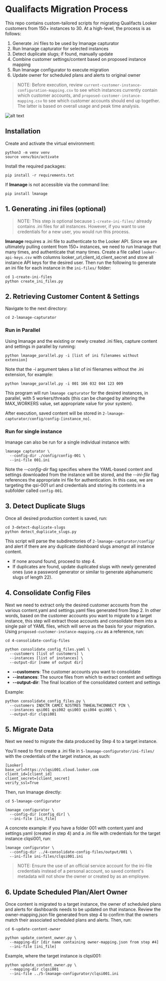 # Qualifacts Migration Process

This repo contains custom-tailored scripts for migrating Qualifacts Looker customers from 150+ instances to 30. At a high-level, the process is as follows:

1. Generate .ini files to be used by lmanage capturator
2. Run lmanage capturator for selected instances
3. Detect duplicate slugs; if found, manually update
4. Combine customer settings/content based on proposed instance mapping
5. Run lmanage configurator to execute migration
6. Update owner for scheduled plans and alerts to original owner

> NOTE: Before execution, review `current-customer-instance-configuration-mapping.csv` to see which instances currently contain which customer accounts, and `proposed-customer-instance-mapping.csv` to see which customer accounts should end up together.  The latter is based on overall usage and peak time analysis.

![alt text](Isolated.png "Title")

## Installation

Create and activate the virtual environment:

```
python3 -m venv venv
source venv/bin/activate
```

Install the required packages:

```
pip install -r requirements.txt
```

If **lmanage** is not accessible via the command line:

```
pip install lmanage
```

## 1. Generating .ini files (optional)

> NOTE: This step is optional because `1-create-ini-files/` already contains .ini files for all instances.  However, if you want to use credentials for a new user, you would run this process.

**lmanage** requires a .ini file to authenticate to the Looker API. Since we are ultimately pulling content from 150+ instances, we need to run lmanage that many times, and authenticate that many times. Create a file called `looker-api-keys.csv` with columns looker_url,client_id,client_secret and store all instance API keys for the desired user. Then run the following to generate an ini file for each instance in the `ini-files/` folder:

```
cd 1-create-ini-files
python create_ini_files.py
```

## 2. Retrieving Customer Content & Settings

Navigate to the next directory:

```
cd 2-lmanage-capturator
```

### Run in Parallel

Using lmanage and the existing or newly created .ini files, capture content and settings in parallel by running:

```
python lmanage_parallel.py -i [list of ini filenames without extension]
```

Note that the -i argument takes a list of ini filenames without the .ini extension, for example:

```
python lmanage_parallel.py -i 001 166 032 044 123 009
```

This program will run `lmanage capturator` for the desired instances, in parallel, with 5 workers/threads (this can be changed by altering the MAX_WORKERS value, set appropriate value for your system).

After execution, saved content will be stored in `2-lmanage-capturator/config/config-[instance_no]`.

### Run for single instance

lmanage can also be run for a single individual instance with:

```
lmanage capturator \
  --config-dir ./config/config-001 \
  --ini-file 001.ini
```

Note the _--config-dir_ flag specifies where the YAML-based content and settings downloaded from the instance will be stored, and the _--ini-file_ flag references the appropriate ini file for authentication. In this case, we are targeting the qsi-001 url and credentials and storing its contents in a subfolder called `config-001`.

## 3. Detect Duplicate Slugs

Once all desired production content is saved, run:

```
cd 3-detect-duplicate-slugs
python detect_duplicate_slugs.py
```

This script will parse the subdirectories of `2-lmanage-capturator/config/` and alert if there are any duplicate dashboard slugs amongst all instance content.

- If none around found, proceed to step 4.
- If duplicates are found, update duplicated slugs with newly generated ones (use a password generator or similar to generate alphanumeric slugs of length 22).

## 4. Consolidate Config Files

Next we need to extract only the desired customer accounts from the various content.yaml and settings.yaml files generated from Step 2. In other words, based on the customer accounts you want to migrate to a target instance, this step will extract those accounts and consolidate them into a single pair of YAML files, which will serve as the basis for your migration. Using `proposed-customer-instance-mapping.csv` as a reference, run:

```
cd 4-consolidate-config-files

python consolidate_config_files.yaml \
  --customers [list of customers] \
  --instances [list of instances] \
  --output-dir [name of output dir]
```

- **--customers**: The customer accounts you want to consolidate
- **--instances**: The source files from which to extract content and settings
- **--output-dir**: The final location of the consolidated content and settings

Example:

```
python consolidate_config_files.py \
  --customers INDCTR CAMCC NJSTRES TNHEALTHCONNECT PIN \
  --instances qsi001 qsi002 qsi003 qsi004 qsi005 \
  --output-dir clqsi001
```

## 5. Migrate Data

Next we need to migrate the data produced by Step 4 to a target instance.

You'll need to first create a .ini file in `5-lmanage-configurator/ini-files/` with the credentials of the target instance, as such:

```
[Looker]
base_url=https://clqsi001.cloud.looker.com
client_id=[client_id]
client_secret=[client_secret]
verify_ssl=True
```

Then, run lmanage directly:

```
cd 5-lmanage-configurator

lmanage configurator \
  --config-dir [config_dir] \
  --ini-file [ini_file]
```

A concrete example: if you have a folder 001 with content.yaml and settings.yaml (created in step 4) and a .ini file with credentials for the target instance clqsi001, run:

```
lmanage configurator \
  --config-dir ../4-consolidate-config-files/output/001 \
  --ini-file ini-files/clqsi001.ini
```

> NOTE: Ensure the use of an official service account for the ini-file credentials instead of a personal account, so saved content's metadata will not show the owner or created by as an employee.

## 6. Update Scheduled Plan/Alert Owner

Once content is migrated to a target instance, the owner of scheduled plans and alerts for dashboards needs to be updated on that instance.  Review the owner-mapping.json file generated from step 4 to confirm that the owners match their associated scheduled plans and alerts.  Then, run:

```
cd 6-update-content-owner

python update_content_owner.py \
  --mapping-dir [dir name containing owner-mapping.json from step #4]
  --ini-file [ini_file]
```

Example, where the target instance is clqsi001:

```
python update_content_owner.py \
  --mapping-dir clqsi001
  --ini-file ../5-lmanage-configurator/clqsi001.ini
```

